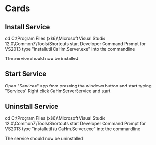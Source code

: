 # Cards
## Install Service
cd C:\Program Files (x86)\Microsoft Visual Studio 12.0\Common7\Tools\Shortcuts
start Developer Command Prompt for VS2013
type "installutil CaHm.Server.exe" into the commandline

The service should now be installed

## Start Service
Open "Services" app from pressing the windows button and start typing "Services"
Right click CaHmServerService and start

## Uninstall Service
cd C:\Program Files (x86)\Microsoft Visual Studio 12.0\Common7\Tools\Shortcuts
start Developer Command Prompt for VS2013
type "installutil /u CaHm.Server.exe" into the commandline

The service should now be uninstalled

